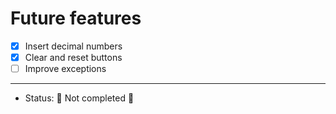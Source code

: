 <h1>Future features</h1>

- [X] Insert decimal numbers
- [X] Clear and reset buttons
- [ ] Improve exceptions

<hr>

- Status: 🚧 Not completed 🚧
